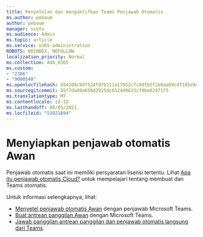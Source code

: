 ```yaml
---
title: Penyetelan dan mengaktifkan Teams Penjawab Otomatis
ms.author: pebaum
author: pebaum
manager: scotv
ms.audience: Admin
ms.topic: article
ms.service: o365-administration
ROBOTS: NOINDEX, NOFOLLOW
localization_priority: Normal
ms.collection: Adm_O365
ms.custom:
- "2386"
- "9000548"
ms.openlocfilehash: b54108c9df524f97b111a17952cfc8dfb5f2e8aa09cdf105e9452fcc27dc1028
ms.sourcegitcommit: b5f7da89a650d2915dc652449623c78be6247175
ms.translationtype: MT
ms.contentlocale: id-ID
ms.lasthandoff: 08/05/2021
ms.locfileid: "53921694"
---
```

# <a name="set-up-a-cloud-auto-attendant"></a>Menyiapkan penjawab otomatis Awan

Penjawab otomatis saat ini memiliki persyaratan lisensi tertentu. Lihat [Apa itu penjawab otomatis Cloud?](https://docs.microsoft.com/microsoftteams/what-are-phone-system-auto-attendants) untuk mempelajari tentang membuat dan Teams otomatis. 

Untuk informasi selengkapnya, lihat:

- [Menyetel penjawab otomatis Awan](https://docs.microsoft.com/microsoftteams/create-a-phone-system-auto-attendant) dengan penjawab Microsoft Teams. 
- [Buat antrean panggilan Awan](https://docs.microsoft.com/microsoftteams/create-a-phone-system-call-queue) dengan Microsoft Teams. 
- [Jawab panggilan antrean panggilan dan penjawab otomatis langsung dari Teams](https://docs.microsoft.com/microsoftteams/answer-auto-attendant-and-call-queue-calls). 